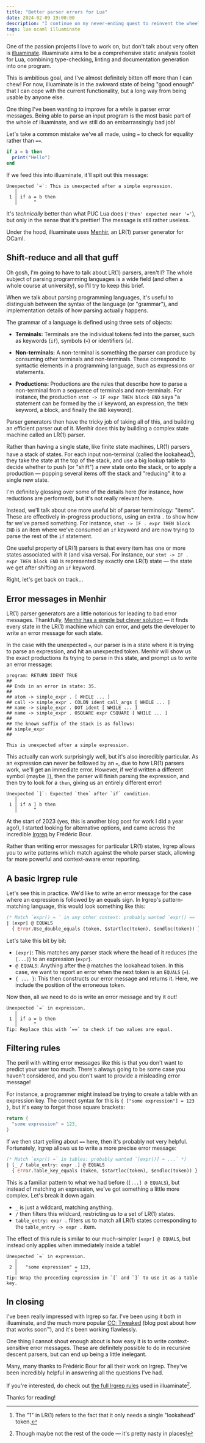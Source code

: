 ```yaml
---
title: "Better parser errors for Lua"
date: 2024-02-09 19:00:00
description: "I continue on my never-ending quest to reinvent the wheel, and this time bring you along for the ride."
tags: lua ocaml illuaminate
---
```


One of the passion projects I love to work on, but don't talk about very often is [illuaminate]. illuaminate aims to be
a comprehensive static analysis toolkit for Lua, combining type-checking, linting and documentation generation into one
program.

[illuaminate]: https://github.com/Squiddev/illuaminate

This is ambitious goal, and I've almost definitely bitten off more than I can chew! For now, illuaminate is in the
awkward state of being "good enough" that I can cope with the current functionality, but a long way from being usable by
anyone else.

One thing I've been wanting to improve for a while is parser error messages. Being able to parse an input program is the
most basic part of the whole of illuaminate, and we still do an embarrassingly bad job!

Let's take a common mistake we've all made, using `=` to check for equality rather than `==`.

```lua
if a = b then
  print("Hello")
end
```


If we feed this into illuaminate, it'll spit out this message:

```
Unexpected `=`: This is unexpected after a simple expression.
   │
 1 │ if a = b then
   │      ^
```

It's _technically_ better than what PUC Lua does (`'then' expected near '='`), but only in the sense that it's prettier!
The message is still rather useless.

Under the hood, illuaminate uses [Menhir](https://gallium.inria.fr/~fpottier/menhir/), an LR(1) parser generator for
OCaml.

## Shift-reduce and all that guff
Oh gosh, I'm going to have to talk about LR(1) parsers, aren't I? The whole subject of parsing programming languages is
a wide field (and often a whole course at university), so I'll try to keep this brief.

When we talk about parsing programming languages, it's useful to distinguish between the syntax of the language (or
"grammar"), and implementation details of how parsing actually happens.

The grammar of a language is defined using three sets of objects:

 - **Terminals:** Terminals are the individual tokens fed into the parser, such as keywords (`if`), symbols (`=`) or
   identifiers (`a`).

 - **Non-terminals:** A non-terminal is something the parser can produce by consuming other terminals and
   non-terminals. These correspond to syntactic elements in a programming language, such as expressions or statements.

 - **Productions:** Productions are the rules that describe how to parse a non-terminal from a sequence of terminals and
   non-terminals. For instance, the production `stmt -> IF expr THEN block END` says "a statement can be formed by the
   `if` keyword, an expression, the `THEN` keyword, a block, and finally the `END` keyword).

Parser generators then have the tricky job of taking all of this, and building an efficient parser out of it. Menhir
does this by building a complex state machine called an LR(1) parser.

Rather than having a single state, like finite state machines, LR(1) parsers have a stack of states. For each input
non-terminal (called the lookahead[^lookahead]), they take the state at the top of the stack, and use a big lookup table
to decide whether to push (or "shift") a new state onto the stack, or to apply a production — popping several items off
the stack and "reducing" it to a single new state.

[^lookahead]: The "1" in LR(1) refers to the fact that it only needs a single "lookahead" token.

I'm definitely glossing over some of the details here (for instance, how reductions are performed), but it's not really
relevant here.

Instead, we'll talk about one more useful bit of parser terminology: "items". These are effectively in-progress
productions, using an extra `.`  to show how far we've parsed something. For instance, `stmt -> IF . expr THEN block
END` is an item where we've consumed an `if` keyword and are now trying to parse the rest of the `if` statement.

One useful property of LR(1) parsers is that every item has one or more states associated with it (and visa versa). For
instance, our `stmt -> IF . expr THEN block END` is represented by exactly one LR(1) state — the state we get after
shifting an `if` keyword.

Right, let's get back on track…

## Error messages in Menhir
LR(1) parser generators are a little notorious for leading to bad error messages. Thankfully, [Menhir has a simple but
clever solution](http://gallium.inria.fr/~fpottier/menhir/manual.html#sec72) — it finds every state in the LR(1) machine
which can error, and gets the developer to write an error message for each state.


In the case with the unexpected `=`, our parser is in a state where it is trying to parse an expression, and hit an
unexpected token. Menhir will show us the exact productions its trying to parse in this state, and prompt us to write an
error message:

```
program: RETURN IDENT TRUE
##
## Ends in an error in state: 35.
##
## atom -> simple_expr . [ WHILE ... ]
## call -> simple_expr . COLON ident call_args [ WHILE ... ]
## name -> simple_expr . DOT ident [ WHILE ... ]
## name -> simple_expr . OSQUARE expr CSQUARE [ WHILE ... ]
##
## The known suffix of the stack is as follows:
## simple_expr
##

This is unexpected after a simple expression.
```

This actually can work surprisingly well, but it's also incredibly particular. As an expression can never be followed by
an `=`, due to how LR(1) parsers work, we'll get an immediate error. However, if we'd written a different symbol (maybe
`]`), then the parser will finish parsing the expression, and then try to look for a `then`, giving us an entirely
different error!

```
Unexpected `]`: Expected `then` after `if` condition.
   │
 1 │ if a ] b then
   │      ^
```

At the start of 2023 (yes, this is another blog post for work I did a year ago!), I started looking for alternative
options, and came across the incredible [lrgrep](https://github.com/let-def/lrgrep) by Frédéric Bour.

Rather than writing error messages for particular LR(1) states, lrgrep allows you to write patterns which match against
the whole parser stack, allowing far more powerful and context-aware error reporting.

## A basic lrgrep rule
Let's see this in practice. We'd like to write an error message for the case where an expression is followed by an
equals sign. In lrgrep's pattern-matching language, this would look something like this:

```ocaml
(* Match `expr() = ` in any other context: probably wanted `expr() == `. *)
| [expr] @ EQUALS
  { Error.Use_double_equals (token, $startloc(token), $endloc(token)) }
```

Let's take this bit by bit:

 - `[expr]`: This matches any parser stack where the head of it reduces (the `[...]`) to an expression (`expr`).
 - `@ EQUALS`: Anything after the `@` matches the lookahead token. In this case, we want to report an error when the
   next token is an `EQUALS` (`=`).
 - `{ ... }`: This then constructs our error message and returns it. Here, we include the position of the erroneous
   token.

Now then, all we need to do is write an error message and try it out!

```
Unexpected `=` in expression.
   │
 1 │ if a = b then
   │      ^
Tip: Replace this with `==` to check if two values are equal.
```

## Filtering rules
The peril with witting error messages like this is that you don't want to predict your user too much. There's always
going to be some case you haven't considered, and you don't want to provide a misleading error message!

For instance, a programmer might instead be trying to create a table with an expression key. The correct syntax for this
is `{ ["some expression"] = 123 }`, but it's easy to forget those square brackets:

```lua
return {
  "some expression" = 123,
}
```

If we then start yelling about `==` here, then it's probably not very helpful. Fortunately, lrgrep allows us to write a
more precise error message:

```ocaml
(* Match `expr() =` in tables: probably wanted `[expr()] = ...` *)
| [_ / table_entry: expr .] @ EQUALS
  { Error.Table_key_equals (token, $startloc(token), $endloc(token)) }
```

This is a familiar pattern to what we had before (`[...] @ EQUALS`), but instead of matching an expression, we've got
something a little more complex. Let's break it down again.

 - `_` is just a wildcard, matching anything.
 - `/` then filters this wildcard, restricting us to a set of LR(1) states.
 - `table_entry: expr .` filters us to match all LR(1) states corresponding to the `table_entry -> expr .` item.

The effect of this rule is similar to our much-simpler `[expr] @ EQUALS`, but instead only applies when immediately
inside a table!

```
Unexpected `=` in expression.
   │
 2 │   "some expression" = 123,
   │                     ^
Tip: Wrap the preceding expression in `[` and `]` to use it as a table key.
```

## In closing
I've been really impressed with lrgrep so far. I've been using it both in illuaminate, and the much more popular [CC:
Tweaked](https://tweaked.cc/) (blog post about how that works soon™️), and it's been working flawlessly.

One thing I cannot shout enough about is how easy it is to write context-sensitive error messages. These are definitely
possible to do in recursive descent parsers, but can end up being a little inelegant.

Many, many thanks to Frédéric Bour for all their work on lrgrep. They've been incredibly helpful in answering all the
questions I've had.

If you're interested, do check out [the full lrgrep rules][rules] used in illuaminate[^horrible].

[rules]: https://github.com/SquidDev/illuaminate/blob/master/src/parser/parse_errors.mlyl
[^horrible]: Though maybe not the rest of the code — it's pretty nasty in places!

Thanks for reading!
